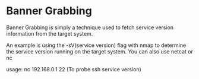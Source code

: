 # Banner Grabbing

Banner Grabbing is simply a technique used to fetch service version information from the target system.

An example is using the -sV(service version) flag with nmap to determine the service version running on the target system. You can also use netcat or nc

usage: nc 192.168.0.1 22 (To probe ssh service version)



























